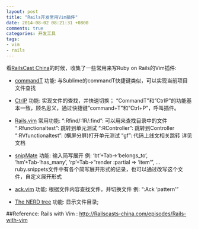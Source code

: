 ```yaml
---
layout: post
title: "Rails开发常用Vim插件"
date: 2014-08-02 08:21:31 +0800
comments: true
categories: 开发工具
tags:
- vim
- rails
---
```

看[RailsCast China](http://Railscasts-china.com)的时候，收集了一些常用来写Ruby on Rails的Vim插件:

* [commandT](http://www.vim.org/scripts/script.php?script_id=3025)
功能: 与Sublime的commandT快捷键类似，可以实现当前项目文件查找
* [CtrlP](http://kien.github.com/ctrlp.vim/)
功能: 实现文件的查找，并快速切换；
“CommandT”和”CtrlP”的功能基本一致，顾名思义，通过快捷键”command+T”和”Ctrl+P”，呼叫插件。

* [Rails.vim](http://www.vim.org/scripts/script.php?script_id=1567)
常用功能:
“:Rfind/:1R/:find”: 可以用来查找目录中的文件
“:Rfunctionaltest”: 跳转到单元测试
“:RController”: 跳转到Controller
“:RVfunctionaltest”: (横屏分屏)打开单元测试
“gf”: 代码上线文相关跳转
详见文档

* [snipMate](http://www.vim.org/scripts/script.php?script_id=2540)
功能: 输入简写展开
例: ‘bt’+Tab->‘belongs_to’, ‘hm’+Tab-‘has_many’, ‘rp’+Tab->“render :partial => ‘item’”, …
ruby.snippets文件中有各个简写展开形式的记录，也可以通过改写这个文件，自定义展开形式

* [ack.vim](https://github.com/mileszs/ack.vim)
功能: 根据文件内容查找文件，并切换文件
例: “:Ack ‘pattern’”

* [The NERD tree](http://www.vim.org/scripts/script.php?script_id=1658)
功能: 显示文件目录;


##Reference:
Rails with Vim : <http://Railscasts-china.com/episodes/Rails-with-vim>